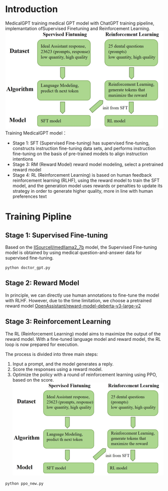# Introduction
MedicalGPT training medical GPT model with ChatGPT training pipeline, implemantation ofSupervised Finetuning and Reinforcement Learning.
![image](https://github.com/Scarlett-TV/8089/blob/master/img/pipe.png)
Training MedicalGPT model：

- Stage 1: SFT (Supervised Fine-tuning) has supervised fine-tuning, constructs instruction fine-tuning data sets, and performs instruction fine-tuning on the basis of pre-trained models to align instruction intentions
- Stage 3: RM (Reward Model) reward model modeling, select a pretrained reward model
- Stage 4: RL (Reinforcement Learning) is based on human feedback reinforcement learning (RLHF), using the reward model to train the SFT model, and the generation model uses rewards or penalties to update its strategy in order to generate higher quality, more in line with human preferences text

# Training Pipline
## Stage 1: Supervised Fine-tuning
Based on the [llSourcell/medllama2_7b](https://huggingface.co/llSourcell/medllama2_7b) model, the Supervised Fine-tuning model is obtained by using medical question-and-answer data for supervised fine-tuning. 
```shell
python doctor_gpt.py
```
## Stage 2: Reward Model
In principle, we can directly use human annotations to fine-tune the model with RLHF. However, due to the time limitation, we choose a pretrained reward model [OpenAssistant/reward-model-deberta-v3-large-v2](https://huggingface.co/OpenAssistant/reward-model-deberta-v3-large-v2)

## Stage 3: Reinforcement Learning
The RL (Reinforcement Learning) model aims to maximize the output of the reward model. With a fine-tuned language model and reward model, the RL loop is now prepared for execution.

The process is divided into three main steps:

1. Input a prompt, and the model generates a reply.
2. Score the responses using a reward model.
3. Optimize the policy with a round of reinforcement learning using PPO, based on the score.
![image](https://github.com/Scarlett-TV/8089/blob/master/img/pipe.png)
```shell
python ppo_new.py
```

